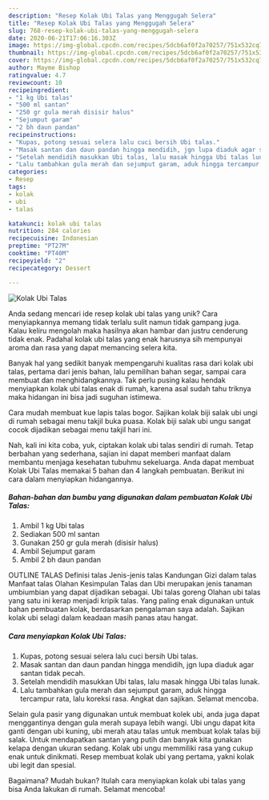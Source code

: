 ```yaml
---
description: "Resep Kolak Ubi Talas yang Menggugah Selera"
title: "Resep Kolak Ubi Talas yang Menggugah Selera"
slug: 768-resep-kolak-ubi-talas-yang-menggugah-selera
date: 2020-06-21T17:06:16.303Z
image: https://img-global.cpcdn.com/recipes/5dcb6af0f2a70257/751x532cq70/kolak-ubi-talas-foto-resep-utama.jpg
thumbnail: https://img-global.cpcdn.com/recipes/5dcb6af0f2a70257/751x532cq70/kolak-ubi-talas-foto-resep-utama.jpg
cover: https://img-global.cpcdn.com/recipes/5dcb6af0f2a70257/751x532cq70/kolak-ubi-talas-foto-resep-utama.jpg
author: Mayme Bishop
ratingvalue: 4.7
reviewcount: 10
recipeingredient:
- "1 kg Ubi talas"
- "500 ml santan"
- "250 gr gula merah disisir halus"
- "Sejumput garam"
- "2 bh daun pandan"
recipeinstructions:
- "Kupas, potong sesuai selera lalu cuci bersih Ubi talas."
- "Masak santan dan daun pandan hingga mendidih, jgn lupa diaduk agar santan tidak pecah."
- "Setelah mendidih masukkan Ubi talas, lalu masak hingga Ubi talas lunak."
- "Lalu tambahkan gula merah dan sejumput garam, aduk hingga tercampur rata, lalu koreksi rasa. Angkat dan sajikan. Selamat mencoba."
categories:
- Resep
tags:
- kolak
- ubi
- talas

katakunci: kolak ubi talas 
nutrition: 284 calories
recipecuisine: Indonesian
preptime: "PT27M"
cooktime: "PT40M"
recipeyield: "2"
recipecategory: Dessert

---
```



![Kolak Ubi Talas](https://img-global.cpcdn.com/recipes/5dcb6af0f2a70257/751x532cq70/kolak-ubi-talas-foto-resep-utama.jpg)

Anda sedang mencari ide resep kolak ubi talas yang unik? Cara menyiapkannya memang tidak terlalu sulit namun tidak gampang juga. Kalau keliru mengolah maka hasilnya akan hambar dan justru cenderung tidak enak. Padahal kolak ubi talas yang enak harusnya sih mempunyai aroma dan rasa yang dapat memancing selera kita.

Banyak hal yang sedikit banyak mempengaruhi kualitas rasa dari kolak ubi talas, pertama dari jenis bahan, lalu pemilihan bahan segar, sampai cara membuat dan menghidangkannya. Tak perlu pusing kalau hendak menyiapkan kolak ubi talas enak di rumah, karena asal sudah tahu triknya maka hidangan ini bisa jadi suguhan istimewa.

Cara mudah membuat kue lapis talas bogor. Sajikan kolak biji salak ubi ungi di rumah sebagai menu takjil buka puasa. Kolak biji salak ubi ungu sangat cocok dijadikan sebagai menu takjil hari ini.


Nah, kali ini kita coba, yuk, ciptakan kolak ubi talas sendiri di rumah. Tetap berbahan yang sederhana, sajian ini dapat memberi manfaat dalam membantu menjaga kesehatan tubuhmu sekeluarga. Anda dapat membuat Kolak Ubi Talas memakai 5 bahan dan 4 langkah pembuatan. Berikut ini cara dalam menyiapkan hidangannya.

<!--inarticleads1-->

##### Bahan-bahan dan bumbu yang digunakan dalam pembuatan Kolak Ubi Talas:

1. Ambil 1 kg Ubi talas
1. Sediakan 500 ml santan
1. Gunakan 250 gr gula merah (disisir halus)
1. Ambil Sejumput garam
1. Ambil 2 bh daun pandan


OUTLINE TALAS Definisi talas Jenis-jenis talas Kandungan Gizi dalam talas Manfaat talas Olahan Kesimpulan Talas dan Ubi merupakan jenis tanaman umbiumbian yang dapat dijadikan sebagai. Ubi talas goreng Olahan ubi talas yang satu ini kerap menjadi kripik talas. Yang paling enak digunakan untuk bahan pembuatan kolak, berdasarkan pengalaman saya adalah. Sajikan kolak ubi selagi dalam keadaan masih panas atau hangat. 

<!--inarticleads2-->

##### Cara menyiapkan Kolak Ubi Talas:

1. Kupas, potong sesuai selera lalu cuci bersih Ubi talas.
1. Masak santan dan daun pandan hingga mendidih, jgn lupa diaduk agar santan tidak pecah.
1. Setelah mendidih masukkan Ubi talas, lalu masak hingga Ubi talas lunak.
1. Lalu tambahkan gula merah dan sejumput garam, aduk hingga tercampur rata, lalu koreksi rasa. Angkat dan sajikan. Selamat mencoba.


Selain gula pasir yang digunakan untuk membuat kolek ubi, anda juga dapat menggantinya dengan gula merah supaya lebih wangi. Ubi ungu dapat kita ganti dengan ubi kuning, ubi merah atau talas untuk membuat kolak talas biji salak. Untuk mendapatkan santan yang putih dan banyak kita gunakan kelapa dengan ukuran sedang. Kolak ubi ungu memmiliki rasa yang cukup enak untuk dinikmati. Resep membuat kolak ubi yang pertama, yakni kolak ubi legit dan spesial. 

Bagaimana? Mudah bukan? Itulah cara menyiapkan kolak ubi talas yang bisa Anda lakukan di rumah. Selamat mencoba!
